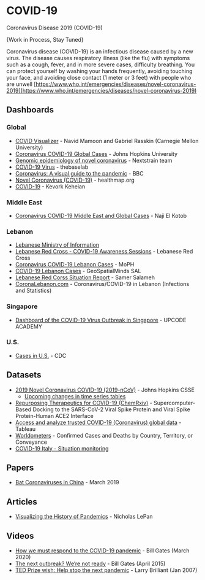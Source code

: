 # COVID-19
Coronavirus Disease 2019 (COVID-19)

{Work in Process, Stay Tuned}

Coronavirus disease (COVID-19) is an infectious disease caused by a new virus.
The disease causes respiratory illness (like the flu) with symptoms such as a cough, 
fever, and in more severe cases, difficulty breathing. You can protect yourself by 
washing your hands frequently, avoiding touching your face, and avoiding close contact 
(1 meter or 3 feet) with people who are unwell [https://www.who.int/emergencies/diseases/novel-coronavirus-2019](https://www.who.int/emergencies/diseases/novel-coronavirus-2019)

## Dashboards
### Global
* [COVID Visualizer](https://www.covidvisualizer.com/) -  Navid Mamoon and Gabriel Rasskin (Carnegie Mellon University)
* [Coronavirus COVID-19 Global Cases](https://www.arcgis.com/apps/opsdashboard/index.html#/bda7594740fd40299423467b48e9ecf6) - Johns Hopkins University
* [Genomic epidemiology of novel coronavirus](https://nextstrain.org/ncov) - Nextstrain team
* [COVID-19 Virus](https://coronavirus.thebaselab.com/) - thebaselab
* [Coronavirus: A visual guide to the pandemic](https://www.bbc.com/news/world-51235105) - BBC
* [Novel Coronavirus (COVID-19)](https://www.healthmap.org/covid-19/?mod=article_inline) - healthmap.org
* [COVID-19](https://codgramdata.azurewebsites.net/COVID-19) - Kevork Keheian


### Middle East
* [Coronavirus COVID-19 Middle East and Global Cases](http://bit.ly/2019-nCoV-ME) - Naji El Kotob


### Lebanon
* [Lebanese Ministry of Information](https://corona.ministryinfo.gov.lb/)
* [Lebanese Red Cross - COVID-19 Awareness Sessions](https://gis.redcross.org.lb/portal/apps/webappviewer/index.html?id=432f768257754d27bef9eb60e21080c7) - Lebanese Red Cross
* [Coronavirus COVID-19 Lebanon Cases](https://maps.moph.gov.lb/portal/apps/opsdashboard/index.html#/d19be998323548278e088076d46d24f8) - MoPH
* [COVID-19 Lebanon Cases](https://geospatialminds.maps.arcgis.com/apps/opsdashboard/index.html#/389056954e9f43f1acbd3f1055bed602) - GeoSpatialMinds SAL
* [Lebanese Red Corss Situation Report](https://bit.ly/3djE9yu) - Samer Salameh
* [CoronaLebanon.com](https://coronalebanon.com/) - Coronavirus/COVID-19 in Lebanon (Infections and Statistics)

### Singapore
* [Dashboard of the COVID-19 Virus Outbreak in Singapore](https://co.vid19.sg/dashboard) - UPCODE ACADEMY


### U.S.
* [Cases in U.S.](https://www.cdc.gov/coronavirus/2019-ncov/cases-updates/cases-in-us.html) - CDC


## Datasets
* [2019 Novel Coronavirus COVID-19 (2019-nCoV)](https://github.com/CSSEGISandData/COVID-19) - Johns Hopkins CSSE
    * [Upcoming changes in time series tables](https://github.com/CSSEGISandData/COVID-19/issues/1250)
* [Repurposing Therapeutics for COVID-19 (ChemRxiv)](https://chemrxiv.org/articles/Repurposing_Therapeutics_for_the_Wuhan_Coronavirus_nCov-2019_Supercomputer-Based_Docking_to_the_Viral_S_Protein_and_Human_ACE2_Interface/11871402/3) - Supercomputer-Based Docking to the SARS-CoV-2 Viral Spike Protein and Viral Spike Protein-Human ACE2 Interface
* [Access and analyze trusted COVID-19 (Coronavirus) global data](https://www.tableau.com/covid-19-coronavirus-data-resources) - Tableau
* [Worldometers](https://www.worldometers.info/coronavirus/) - Confirmed Cases and Deaths by Country, Territory, or Conveyance
* [COVID-19 Italy - Situation monitoring](https://github.com/pcm-dpc/COVID-19)

## Papers
* [Bat Coronaviruses in China](https://www.researchgate.net/publication/331492838_Bat_Coronaviruses_in_China) - March 2019

## Articles
* [Visualizing the History of Pandemics](https://www.visualcapitalist.com/history-of-pandemics-deadliest/) - Nicholas LePan

## Videos
* [How we must respond to the COVID-19 pandemic](https://www.youtube.com/watch?v=Xe8fIjxicoo) - Bill Gates (March 2020)
* [The next outbreak? We’re not ready](https://www.youtube.com/watch?v=6Af6b_wyiwI) - Bill Gates (April 2015)
* [TED Prize wish: Help stop the next pandemic](https://www.youtube.com/watch?v=MNhiHf84P9c) - Larry Brilliant (Jan 2007)

